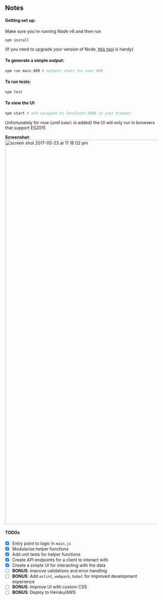 ## Notes

#### Getting set up:
Make sure you're running Node v6 and then run
```bash
npm install
```
(If you need to upgrade your version of Node, [this tool](https://github.com/tj/n) is handy)

#### To generate a simple output:
```bash
npm run main 889 # outputs stats for user 889
```

#### To run tests:
```bash
npm test
```

#### To view the UI:
```bash
npm start # and navigate to localhost:3000 in your browser.
```
Unfortunately for now (until `babel` is added) the UI will only run in browsers that support ES2015

**Screenshot**:
<img width="1267" alt="screen shot 2017-05-23 at 11 18 02 pm" src="https://cloud.githubusercontent.com/assets/5264279/26389331/52008942-400e-11e7-8235-75fdd5038ba1.png" />

#### TODOs
- [x] Entry point to logic in `main.js`
- [x] Modularize helper functions 
- [x] Add unit tests for helper functions
- [x] Create API endpoints for a client to interact with
- [x] Create a simple UI for interacting with the data
- [ ] **BONUS**: Improve validations and error handling
- [ ] **BONUS**: Add `eslint`, `webpack`, `babel` for improved development experience
- [ ] **BONUS**: Improve UI with custom CSS
- [ ] **BONUS**: Deploy to Heroku/AWS
